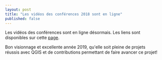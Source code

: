 ```yaml
---
layout: post
title: "Les vidéos des conférences 2018 sont en ligne"
published: false
---
```


Les vidéos des conférences sont en ligne désormais.
Les liens sont disponibles sur cette [page](http://conf.qgis.osgeo.fr/z50_archive.html).

Bon visionnage et excellente année 2019, qu'elle soit pleine de projets réussis avec QGIS et de contributions permettant de faire avancer ce projet!  
